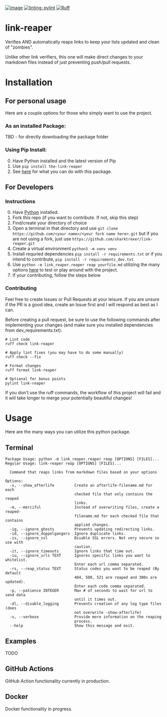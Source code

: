 [![image](https://img.shields.io/pypi/v/the-link-reaper.svg)](https://pypi.python.org/pypi/the-link-reaper)
[![linting: pylint](https://img.shields.io/badge/linting-pylint-yellowgreen)](https://github.com/pylint-dev/pylint) 
[![Ruff](https://img.shields.io/endpoint?url=https://raw.githubusercontent.com/astral-sh/ruff/main/assets/badge/v2.json)](https://github.com/astral-sh/ruff)


# link-reaper

Verifies AND automatically reaps links to keep your lists updated and clean of "zombies".

Unlike other link verifiers, this one will make direct changes to your markdown files instead of just preventing push/pull requests.

# Installation

## For personal usage

Here are a couple options for those who simply want to use the project.

### As an installed Package:

TBD - for directly downloading the package folder

### Using Pip Install:

0. Have Python installed and the latest version of Pip
1. Use `pip install the-link-reaper`
2. See [here](#Terminal) for what you can do with this package.

## For Developers

### Instructions
0. Have [Python](https://www.python.org/downloads/) installed.
1. Fork this repo (if you want to contribute. If not, skip this step)
2. Find/create your directory of choice
3. Open a terminal in that directory and use `git clone https://github.com/<your name>/<your fork name here>.git` but if you are not using a fork, just use `https://github.com/sharktrexer/link-reaper.git`
4. Create a virtual environment `python3 -m venv venv` 
5. Install requried dependencies `pip install -r requirements.txt` or if you intend to contribute, `pip install -r requirements_dev.txt`
6. Use `python -m link_reaper.reaper reap yourfile.md` utilizing the many options [here](#Terminal) to test or play around with the project.
7. If your contributing, follow the steps below

### Contributing

Feel free to create Issues or Pull Requests at your leisure. If you are unsure if the PR is a good idea, create an Issue first and I will respond as best as I can.

Before creating a pull request, be sure to use the following commands after implementing your changes (and make sure you installed dependencies from dev_requirements.txt):
```
# Lint code
ruff check link-reaper

# Apply lint fixes (you may have to do some manually)
ruff check --fix

# Format changes
ruff format link-reaper

# Optional for bonus points
pylint link-reaper
```
If you don't use the ruff commands, the workflow of this project will fail and it will take longer to merge your potentially beautiful changes!

# Usage

Here are the many ways you can utilize this python package.

## Terminal
```
Package Usage: python -m link_reaper.reaper reap [OPTIONS] [FILES]...
Regular Usage: link-reaper reap [OPTIONS] [FILES]...

  Command that reaps links from markdown files based on your options

Options:
  -s, --show_afterlife         Create an afterlife-filename.md for each
                               checked file that only contains the reaped
                               links.
  -m, --merciful               Instead of overwriting files, create a reaped-
                               filename.md for each checked file that contains
                               applied changes.
  -ig, --ignore_ghosts         Prevents updating redirecting links.
  -id, --ignore_doppelgangers  Ignore duplicate links.
  -is, --ignore_ssl            Disable SSL errors. Not very secure so use with
                               caution.
  -it, --ignore_timeouts       Ignore links that time out.
  -iu, --ignore_urls TEXT      Ignores specific links you want to whitelist.
                               Enter each url comma separated.
  -rs, --reap_status TEXT      Status codes you want to be reaped (By default
                               404, 500, 521 are reaped and 300s are updated).
                               Enter each code comma separated.
  -p, --patience INTEGER       Max # of seconds to wait for url to send data
                               until it times out.
  -dl, --disable_logging       Prevents creation of any log type files (does
                               not overwrite -show-afterlife)
  -v, --verbose                Provide more information on the reaping
                               process.
  --help                       Show this message and exit.
```

## Examples

TODO 

## GitHub Actions

GitHub Action functionality currently in production.

## Docker

Docker functionality in progress.
